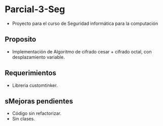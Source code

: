 # Parcial-3-Seg
- Proyecto para el curso de Seguridad informática para la computación
## Proposito
- Implementación de Algoritmo de cifrado cesar + cifrado octal, con desplazamiento variable.
## Requerimientos 
- Libreria customtinker.
## sMejoras pendientes
- Código sin refactorizar.
- Sin clases. 
